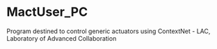 # MactUser_PC
Program destined to control generic actuators using ContextNet - LAC, Laboratory of Advanced Collaboration
